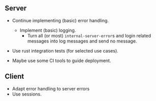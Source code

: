 ## Server
- Continue implementing (basic) error handling.
  - Implement (basic) logging.
    - Turn all (or most) `internal-server-error`s and login related messages into log messages and send no message.

- Use rust integration tests (for selected use cases).
- Maybe use some CI tools to guide deployment.

## Client
- Adapt error handling to server errors
- Use sessions.
